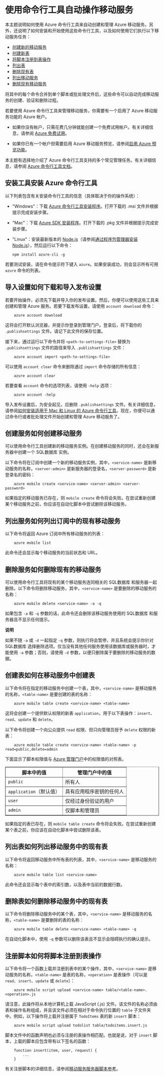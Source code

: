 <properties linkid="develop-mobile-tutorials-command-line-administration" urlDisplayName="Command Line Administration" pageTitle="Administering a Mobile Service at the command line - Azure tutorial" metaKeywords="" description="Learn how to create, deploy, and manage your Azure Mobile Service using command-line tools." metaCanonical="" services="" documentationCenter="Mobile" title="Automate mobile services with command-line tools" authors="glenga" solutions="" manager="" editor="" />

# 使用命令行工具自动操作移动服务

本主题说明如何使用 Azure 命令行工具来自动创建和管理 Azure 移动服务。另外，还说明了如何安装和开始使用这些命令行工具，以及如何使用它们执行以下移动服务任务：

-   [创建新的移动服务][]
-   [创建新表][]
-   [将脚本注册到表操作][]
-   [列出表][]
-   [删除现有表][]
-   [列出移动服务][]
-   [删除现有移动服务][]

将其中的每个命令合并到单个脚本或批处理文件后，这些命令可以自动完成移动服务的创建、验证和删除过程。

若要使用 Azure 命令行工具来管理移动服务，你需要有一个启用了 Azure 移动服务功能的 Azure 帐户。

-   如果你没有帐户，只需花费几分钟就能创建一个免费试用帐户。有关详细信息，请参阅 [Azure 免费试用][]。

-   如果你已有一个帐户但需要启用 Azure 移动服务预览，请参阅[启用 Azure 预览功能][]。

本主题有选择地介绍了 Azure 命令行工具支持的多个常见管理任务。有关详细信息，请参阅 [Azure 命令行工具文档][]。

<a name="install"></a>
## 安装工具安装 Azure 命令行工具

以下列表包含有关安装命令行工具的信息（具体取决于你的操作系统）：

-   "Windows"：下载 [Azure 命令行工具安装程序][]。打开下载的 .msi 文件并根据提示完成安装步骤。

-   "Mac"：下载 [Azure SDK 安装程序][]。打开下载的 .pkg 文件并根据提示完成安装步骤。

-   "Linux"：安装最新版本的 [Node.js][]（请参阅[通过程序包管理器安装 Node.js][]），然后运行以下命令：

        npm install azure-cli -g

若要测试安装，请在命令提示符下键入 `azure`。如果安装成功，则会显示所有可用 `azure` 命令的列表。

<a name="import-account"></a>
## 导入设置如何下载和导入发布设置

若要开始操作，必须先下载并导入你的发布设置。然后，你便可以使用这些工具来创建和管理 Azure 服务。若要下载发布设置，请使用 `account download` 命令：

        azure account download

这将会打开默认浏览器，并提示你登录到管理门户。登录后，将下载你的 `.publishsettings` 文件。请记下此文件的保存位置。

接下来，通过运行以下命令并将 `<path-to-settings-file>` 替换为 `.publishsettings` 文件的路径来导入 `.publishsettings` 文件：

        azure account import <path-to-settings-file>

可以使用 `account clear` 命令来删除通过 `import` 命令存储的所有信息：

        azure account clear

若要查看 `account` 命令的选项列表，请使用 `-help` 选项：

        azure account -help

导入发布设置后，为安全起见，应删除 `.publishsettings` 文件。有关详细信息，请参阅[如何安装适用于 Mac 和 Linux 的 Azure 命令行工具][]。现在，你便可以通过命令行或者批处理文件开始创建和管理 Azure 移动服务了。

<a name="create-service"></a>
## 创建服务如何创建移动服务

可以使用命令行工具创建新的移动服务实例。在创建移动服务的同时，还会在新服务器中创建一个 SQL数据库 实例。

以下命令将在订阅中创建一个新的移动服务实例，其中，`<service-name>` 是新移动服务的名称，`<server-admin>` 是新服务器的登录名，`<server-password>` 是新登录名的密码：

        azure mobile create <service-name> <server-admin> <server-password>

如果指定的移动服务已存在，则 `mobile create` 命令将会失败。在尝试重新创建某个移动服务之前，你应该在自动化脚本中尝试删除该移动服务。

<a name="list-services"></a>
## 列出服务如何列出订阅中的现有移动服务

以下命令将返回 Azure 订阅中所有移动服务的列表：

        azure mobile list

此命令还会显示每个移动服务的当前状态和 URL。

<a name="delete-service"></a>
## 删除服务如何删除现有的移动服务

可以使用命令行工具将现有的某个移动服务连同相关的 SQL数据库 和服务器一起删除。以下命令将删除移动服务，其中，`<service-name>` 是要删除的移动服务的名称：

        azure mobile delete <service-name> -a -q

如果包含 `-a` 和 `-q` 参数的话，此命令还会删除该移动服务使用的 SQL数据库 和服务器且不显示任何提示。

<div class="dev-callout"><b>说明</b>

<p>如果不随 <code>-a</code> 或 <code>-d</code> 一起指定 <code>-q</code> 参数，则执行将会暂停，并且系统会提示你针对 SQL数据库 选择删除选项。仅当没有其他任何服务使用该数据库或服务器时，才能使用 <code>-a</code> 参数；否则，请使用 <code>-d</code> 参数，以便只删除属于要删除的移动服务的数据。</p>
</div>

<a name="create-table"></a>
## 创建表如何在移动服务中创建表

以下命令将在指定的移动服务中创建一个表，其中，`<service-name>` 是移动服务的名称，`<table-name>` 是要创建的表的名称：

        azure mobile table create <service-name> <table-name>

这将会创建一个提供默认权限的新表 `application`，用于以下表操作：`insert`、`read`、`update` 和 `delete`。

以下命令将创建一个向公众提供 `read` 权限、但只向管理员授予 `delete` 权限的新表：

        azure mobile table create <service-name> <table-name> -p read=public,delete=admin

下面显示了脚本权限值与 [Azure 管理门户][]中的权限值的对照表。

<table border="1" width="100%"><tr><th>脚本中的值</th><th>管理门户中的值</th></tr>
<tr><td><code>public</code></td><td>所有人</td></tr>
<tr><td><code>application</code>（默认值）</td><td>具有应用程序密钥的任何人</td></tr>
<tr><td><code>user</code></td><td>仅经过身份验证的用户</td></tr>
<tr><td><code>admin</code></td><td>仅脚本和管理员</td></tr></table>

如果指定的表已存在，则 `mobile table create` 命令将会失败。在尝试重新创建某个表之前，你应该在自动化脚本中尝试删除该表。

<a name="list-tables"></a>
## 列出表如何列出移动服务中的现有表

以下命令将返回移动服务中所有表的列表，其中，`<service-name>` 是移动服务的名称：

        azure mobile table list <service-name>

此命令还会显示每个表中的索引数，以及表中当前的数据行数。

<a name="delete-table"></a>
## 删除表如何删除移动服务中的现有表

以下命令将删除移动服务中的某个表，其中，`<service-name>` 是移动服务的名称，`<table-name>` 是要删除的表的名称：

        azure mobile table delete <service-name> <table-name> -q

在自动化脚本中，使用 `-q` 参数可以删除该表且不显示会阻碍执行的确认提示。

<a name="register-script"></a>
## 注册脚本如何将脚本注册到表操作

以下命令将一个函数上载并注册到表中的某个操作，其中，`<service-name>` 是移动服务的名称，`<table-name>` 是表的名称，`<operation>` 是表操作（可以是 `read`、`insert`、`update` 或 `delete`）：

        azure mobile script upload <service-name> table/<table-name>.<operation>.js

请注意，此操作将从本地计算机上载 JavaScript (.js) 文件。该文件的名称必须由表和操作名称组成，并且该文件必须在相对于命令执行位置的 `table` 子文件夹中。例如，以下操作将上载并注册属于 `TodoItems` 表的新 `insert` 脚本：

        azure mobile script upload todolist table/todoitems.insert.js

脚本文件中的函数声明也必须与注册的表操作相匹配。也就是说，对于 `insert` 脚本，上载的脚本应包含带有以下签名的函数：

        function insert(item, user, request) {
            ...
        } 

有关注册脚本的详细信息，请参阅[移动服务服务器脚本参考][]。

  [创建新的移动服务]: #create-service
  [创建新表]: #create-table
  [将脚本注册到表操作]: #register-script
  [列出表]: #list-tables
  [删除现有表]: #delete-table
  [列出移动服务]: #list-services
  [删除现有移动服务]: #delete-service
  [Azure 免费试用]: http://www.windowsazure.com/zh-cn/pricing/free-trial/
  [启用 Azure 预览功能]: /zh-cn/documentation/articles/php-create-account/#enable
  [Azure 命令行工具文档]: /zh-cn/manage/linux/other-resources/command-line-tools/#Commands_to_manage_mobile_services
  [Azure 命令行工具安装程序]: http://go.microsoft.com/fwlink/p?LinkID=275464
  [Azure SDK 安装程序]: http://go.microsoft.com/fwlink/p?LinkId=252249
  [Node.js]: http://nodejs.org/
  [通过程序包管理器安装 Node.js]: https://github.com/joyent/node/wiki/Installing-Node.js-via-package-manager
  [如何安装适用于 Mac 和 Linux 的 Azure 命令行工具]: http://go.microsoft.com/fwlink/p/?LinkId=275795
  [Azure 管理门户]: https://manage.windowsazure.cn/
  [移动服务服务器脚本参考]: http://go.microsoft.com/fwlink/p?LinkId=262293
